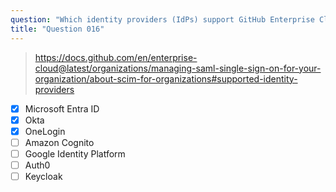 ```yaml
---
question: "Which identity providers (IdPs) support GitHub Enterprise Cloud SCIM API for organizations? (Choose three.)"
title: "Question 016"
---
```


> https://docs.github.com/en/enterprise-cloud@latest/organizations/managing-saml-single-sign-on-for-your-organization/about-scim-for-organizations#supported-identity-providers
- [x] Microsoft Entra ID
- [x] Okta
- [x] OneLogin
- [ ] Amazon Cognito
- [ ] Google Identity Platform
- [ ] Auth0
- [ ] Keycloak
